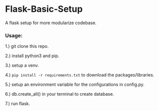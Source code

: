 # Flask-Basic-Setup
A flask setup for more modularize codebase.

### Usage:

1.) git clone this repo.

2.) install python3 and pip.

3.) setup a venv.

4.) `pip install -r requirements.txt` to download the packages/libraries.

5.) setup an environment variable for the configurations in config.py.

6.) db.create_all() in your terminal to create database.

7.) run flask.
